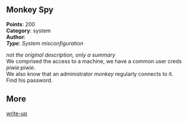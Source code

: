 ## Monkey Spy
**Points**: 200  
**Category**: system  
**Author**: []()  
***Type**: System misconfiguration*

*not the original description, only a summary*  
We comprised the access to a machine, we have a common user creds *piwie:piwie*.  
We also know that an administrator *monkey* regularly connects to it.  
Find his password.

## More
[write-up](./monkey_spy_WU.md)
